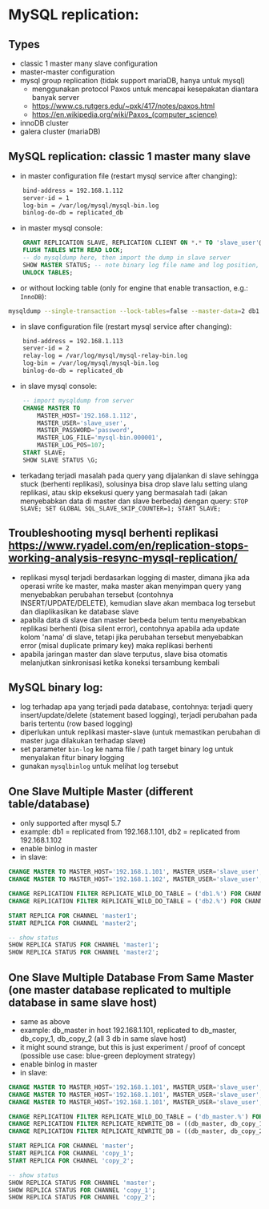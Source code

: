# MySQL replication:

## Types
- classic 1 master many slave configuration
- master-master configuration
- mysql group replication (tidak support mariaDB, hanya untuk mysql)
    - menggunakan protocol Paxos untuk mencapai kesepakatan diantara banyak server
    - https://www.cs.rutgers.edu/~pxk/417/notes/paxos.html
    - https://en.wikipedia.org/wiki/Paxos_(computer_science)
- innoDB cluster
- galera cluster (mariaDB)

## MySQL replication: classic 1 master many slave
- in master configuration file (restart mysql service after changing):

```bash
    bind-address = 192.168.1.112
    server-id = 1
    log-bin = /var/log/mysql/mysql-bin.log
    binlog-do-db = replicated_db
```

- in master mysql console:

```sql
    GRANT REPLICATION SLAVE, REPLICATION CLIENT ON *.* TO 'slave_user'@'%' IDENTIFIED BY 'password'; FLUSH PRIVILEGES;
    FLUSH TABLES WITH READ LOCK;
    -- do mysqldump here, then import the dump in slave server
    SHOW MASTER STATUS; -- note binary log file name and log position, then do mysqldump
    UNLOCK TABLES;
```

- or without locking table (only for engine that enable transaction, e.g.: `InnoDB`):

```bash
mysqldump --single-transaction --lock-tables=false --master-data=2 db1 > dump.sql
```

- in slave configuration file (restart mysql service after changing):

```bash
    bind-address = 192.168.1.113
    server-id = 2
    relay-log = /var/log/mysql/mysql-relay-bin.log
    log-bin = /var/log/mysql/mysql-bin.log
    binlog-do-db = replicated_db
```

- in slave mysql console:

```sql
    -- import mysqldump from server
    CHANGE MASTER TO 
        MASTER_HOST='192.168.1.112',
        MASTER_USER='slave_user', 
        MASTER_PASSWORD='password', 
        MASTER_LOG_FILE='mysql-bin.000001', 
        MASTER_LOG_POS=107;
    START SLAVE;
    SHOW SLAVE STATUS \G;
```
- terkadang terjadi masalah pada query yang dijalankan di slave sehingga stuck (berhenti replikasi), solusinya bisa drop slave lalu setting ulang replikasi, atau skip eksekusi query yang bermasalah tadi (akan menyebabkan data di master dan slave berbeda) dengan query: ```STOP SLAVE; SET GLOBAL SQL_SLAVE_SKIP_COUNTER=1; START SLAVE;```

## Troubleshooting mysql berhenti replikasi https://www.ryadel.com/en/replication-stops-working-analysis-resync-mysql-replication/
- replikasi mysql terjadi berdasarkan logging di master, dimana jika ada operasi write ke master, maka master akan menyimpan query yang menyebabkan perubahan tersebut (contohnya INSERT/UPDATE/DELETE), kemudian slave akan membaca log tersebut dan diaplikasikan ke database slave
- apabila data di slave dan master berbeda belum tentu menyebabkan replikasi berhenti (bisa silent error), contohnya apabila ada update kolom 'nama' di slave, tetapi jika perubahan tersebut menyebabkan error (misal duplicate primary key) maka replikasi berhenti
- apabila jaringan master dan slave terputus, slave bisa otomatis melanjutkan sinkronisasi ketika koneksi tersambung kembali
 
## MySQL binary log:
- log terhadap apa yang terjadi pada database, contohnya: terjadi query insert/update/delete (statement based logging), terjadi perubahan pada baris tertentu (row based logging)
- diperlukan untuk replikasi master-slave (untuk memastikan perubahan di master juga dilakukan terhadap slave)
- set parameter ```bin-log``` ke nama file / path target binary log untuk menyalakan fitur binary logging
- gunakan ```mysqlbinlog``` untuk melihat log tersebut

## One Slave Multiple Master (different table/database)
- only supported after mysql 5.7
- example: db1 = replicated from 192.168.1.101, db2 = replicated from 192.168.1.102
- enable binlog in master
- in slave:

```sql
CHANGE MASTER TO MASTER_HOST='192.168.1.101', MASTER_USER='slave_user', MASTER_PASSWORD='password', MASTER_LOG_FILE='mysql-bin.000001', MASTER_LOG_POS=107 FOR CHANNEL 'master1';
CHANGE MASTER TO MASTER_HOST='192.168.1.102', MASTER_USER='slave_user', MASTER_PASSWORD='password', MASTER_LOG_FILE='mysql-bin.000001', MASTER_LOG_POS=107 FOR CHANNEL 'master2';

CHANGE REPLICATION FILTER REPLICATE_WILD_DO_TABLE = ('db1.%') FOR CHANNEL 'master1';
CHANGE REPLICATION FILTER REPLICATE_WILD_DO_TABLE = ('db2.%') FOR CHANNEL 'master2';

START REPLICA FOR CHANNEL 'master1';
START REPLICA FOR CHANNEL 'master2';

-- show status
SHOW REPLICA STATUS FOR CHANNEL 'master1';
SHOW REPLICA STATUS FOR CHANNEL 'master2';
```

## One Slave Multiple Database From Same Master (one master database replicated to multiple database in same slave host)
- same as above
- example: db_master in host 192.168.1.101, replicated to db_master, db_copy_1, db_copy_2 (all 3 db in same slave host)
- it might sound strange, but this is just experiment / proof of concept (possible use case: blue-green deployment strategy)
- enable binlog in master
- in slave:

```sql
CHANGE MASTER TO MASTER_HOST='192.168.1.101', MASTER_USER='slave_user', MASTER_PASSWORD='password', MASTER_LOG_FILE='mysql-bin.000001', MASTER_LOG_POS=107 FOR CHANNEL 'master';
CHANGE MASTER TO MASTER_HOST='192.168.1.101', MASTER_USER='slave_user', MASTER_PASSWORD='password', MASTER_LOG_FILE='mysql-bin.000001', MASTER_LOG_POS=107 FOR CHANNEL 'copy_1';
CHANGE MASTER TO MASTER_HOST='192.168.1.101', MASTER_USER='slave_user', MASTER_PASSWORD='password', MASTER_LOG_FILE='mysql-bin.000001', MASTER_LOG_POS=107 FOR CHANNEL 'copy_2';

CHANGE REPLICATION FILTER REPLICATE_WILD_DO_TABLE = ('db_master.%') FOR CHANNEL 'master';
CHANGE REPLICATION FILTER REPLICATE_REWRITE_DB = ((db_master, db_copy_1)) FOR CHANNEL 'copy_1';
CHANGE REPLICATION FILTER REPLICATE_REWRITE_DB = ((db_master, db_copy_2)) FOR CHANNEL 'copy_2';

START REPLICA FOR CHANNEL 'master';
START REPLICA FOR CHANNEL 'copy_1';
START REPLICA FOR CHANNEL 'copy_2';

-- show status
SHOW REPLICA STATUS FOR CHANNEL 'master';
SHOW REPLICA STATUS FOR CHANNEL 'copy_1';
SHOW REPLICA STATUS FOR CHANNEL 'copy_2';
```
